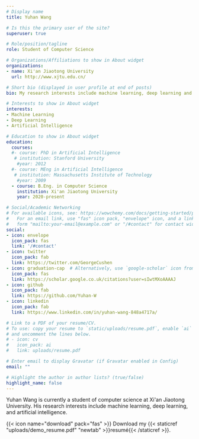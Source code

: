 ```yaml
---
# Display name
title: Yuhan Wang

# Is this the primary user of the site?
superuser: true

# Role/position/tagline
role: Student of Computer Science

# Organizations/Affiliations to show in About widget
organizations:
- name: Xi'an Jiaotong University
  url: http://www.xjtu.edu.cn/

# Short bio (displayed in user profile at end of posts)
bio: My research interests include machine learning, deep learning and artificial intelligence.

# Interests to show in About widget
interests:
- Machine Learning
- Deep Learning
- Artificial Intelligence

# Education to show in About widget
education:
  courses:
  #- course: PhD in Artificial Intelligence
   # institution: Stanford University
    #year: 2012
  #- course: MEng in Artificial Intelligence
   # institution: Massachusetts Institute of Technology
    #year: 2009
  - course: B.Eng. in Computer Science
    institution: Xi'an Jiaotong University
    year: 2020-present

# Social/Academic Networking
# For available icons, see: https://wowchemy.com/docs/getting-started/page-builder/#icons
#   For an email link, use "fas" icon pack, "envelope" icon, and a link in the
#   form "mailto:your-email@example.com" or "/#contact" for contact widget.
social:
- icon: envelope
  icon_pack: fas
  link: '/#contact'
- icon: twitter
  icon_pack: fab
  link: https://twitter.com/GeorgeCushen
- icon: graduation-cap  # Alternatively, use `google-scholar` icon from `ai` icon pack
  icon_pack: fas
  link: https://scholar.google.co.uk/citations?user=sIwtMXoAAAAJ
- icon: github
  icon_pack: fab
  link: https://github.com/Yuhan-W
- icon: linkedin
  icon_pack: fab
  link: https://www.linkedin.com/in/yuhan-wang-848a4717a/

# Link to a PDF of your resume/CV.
# To use: copy your resume to `static/uploads/resume.pdf`, enable `ai` icons in `params.toml`, 
# and uncomment the lines below.
# - icon: cv
#   icon_pack: ai
#   link: uploads/resume.pdf

# Enter email to display Gravatar (if Gravatar enabled in Config)
email: ""

# Highlight the author in author lists? (true/false)
highlight_name: false
---
```


Yuhan Wang is currently a student of computer science at Xi'an Jiaotong University. His research interests include machine learning, deep learning, and artificial intelligence.

{{< icon name="download" pack="fas" >}} Download my {{< staticref "uploads/demo_resume.pdf" "newtab" >}}resumé{{< /staticref >}}.
